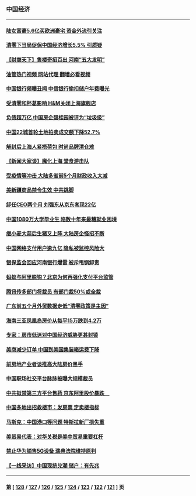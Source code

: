 ### 中国经济
---
#### [陆女富豪5.6亿买欧洲豪宅 资金外流引关注](../../pages/ncid283/n13767225.md?06260045) 
#### [清零下当局促保中国经济增长5.5% 引质疑](../../pages/ncid283/n13767075.md?06260045) 
#### [【财商天下】售楼奇招百出 河南“五大发明”](../../pages/ncid283/n13766878.md?06260045) 
#### [油管热门视频 网站代理 翻墙必看视频](http://209.222.30.114:81/youtube.html?06260045)
#### [中国银行频曝丑闻 中信银行偷扣储户年费曝光](../../pages/ncid283/n13766967.md?06260045) 
#### [受清零和杯葛影响 H&M关闭上海旗舰店](../../pages/ncid283/n13766908.md?06260045) 
#### [负债超万亿 中国房企碧桂园被评为“垃圾级”](../../pages/ncid283/n13766919.md?06260045) 
#### [中国22城首轮土地拍卖成交额下降52.7%](../../pages/ncid283/n13766802.md?06260045) 
#### [解封后上海人紧捂荷包 时尚品牌清仓难](../../pages/ncid283/n13766680.md?06260045) 
#### [【新闻大家谈】魔化上海 堂食游击队](../../pages/ncid283/n13766703.md?06260045) 
#### [受疫情等冲击 大陆多省前5个月财政收入大减](../../pages/ncid283/n13766608.md?06260045) 
#### [美新疆商品禁令生效 中共跳脚](../../pages/ncid283/n13766308.md?06260045) 
#### [卸任CEO两个月 刘强东从京东套现22亿](../../pages/ncid283/n13766494.md?06260045) 
#### [中国1080万大学毕业生 陷数十年来最糟就业困境](../../pages/ncid283/n13765911.md?06260045) 
#### [继小麦大蒜后生猪又上阵 大陆房企怪招不断](../../pages/ncid283/n13766037.md?06260045) 
#### [中国网络支付用户逾九亿 隐私被监控风险大](../../pages/ncid283/n13766166.md?06260045) 
#### [银保监会回应河南银行爆雷 被斥甩锅卸责](../../pages/ncid283/n13765974.md?06260045) 
#### [蚂蚁与阿里脱钩？北京为何再强化支付平台监管](../../pages/ncid283/n13765997.md?06260045) 
#### [腾讯传多部门将裁员 有部门裁50%或全裁](../../pages/ncid283/n13766047.md?06260045) 
#### [广东前五个月外贸数据走低“清零政策是主因”](../../pages/ncid283/n13765833.md?06260045) 
#### [海南三亚凤凰岛房价从每平15万跌到4.2万](../../pages/ncid283/n13765703.md?06260045) 
#### [专家：房市低迷对中国经济威胁更甚封锁](../../pages/ncid283/n13765712.md?06260045) 
#### [美商减少订单 中国到美国集装箱运费下降](../../pages/ncid283/n13765508.md?06260045) 
#### [前房地产业者谈推高大陆房价黑手](../../pages/ncid283/n13765393.md?06260045) 
#### [中国职场社交平台脉脉被曝大规模裁员](../../pages/ncid283/n13765400.md?06260045) 
#### [中共拟禁第三方平台售药 京东阿里股价暴跌　](../../pages/ncid283/n13765301.md?06260045) 
#### [中国多地出招救楼市：发房票 定卖楼指标](../../pages/ncid283/n13765324.md?06260045) 
#### [马斯克：中国港口等问题 特斯拉新厂损失重](../../pages/ncid283/n13765364.md?06260045) 
#### [美贸易代表：对华关税是美中贸易重要杠杆](../../pages/ncid283/n13765279.md?06260045) 
#### [禁止华为销售5G设备 瑞典法院维持原判](../../pages/ncid283/n13765172.md?06260045) 
#### [【一线采访】中国现挤兑潮 储户：有先兆](../../pages/ncid283/n13764350.md?06260045) 

---
#### 第 [ [128](./128.md?06260045) / [127](./127.md?06260045) / [126](./126.md?06260045) / [125](./125.md?06260045) / [124](./124.md?06260045) / [123](./123.md?06260045) / [122](./122.md?06260045) / [121](./121.md?06260045) ] 页
